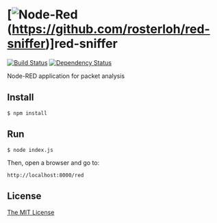 # [![Node-Red](http://nodered.org/node-red.png) (https://github.com/rosterloh/red-sniffer)]red-sniffer
[![Build Status](https://travis-ci.org/rosterloh/red-sniffer.png?branch=master)](https://travis-ci.org/rosterloh/red-sniffer)
[![Dependency Status](https://david-dm.org/rosterloh/red-sniffer.png)](https://david-dm.org/rosterloh/red-sniffer)

Node-RED application for packet analysis

## Install

	$ npm install

## Run

	$ node index.js

  Then, open a browser and go to:

    http://localhost:8000/red

## License
[The MIT License](http://opensource.org/licenses/MIT)

